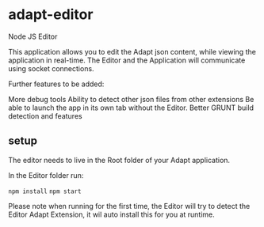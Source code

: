 # adapt-editor
Node JS Editor 

This application allows you to edit the Adapt json content, while viewing the application in real-time.  The Editor and the Application will communicate using socket connections.  

Further features to be added:

More debug tools
Ability to detect other json files from other extensions
Be able to launch the app in its own tab without the Editor.
Better GRUNT build detection and features


## setup
The editor needs to live in the Root folder of your Adapt application.

In the Editor folder run:

```npm install```
```npm start```

Please note when running for the first time, the Editor will try to detect the Editor Adapt Extension, it wil auto install this for you at runtime.
